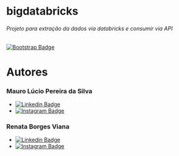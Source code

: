 # bigdatabricks
###### Projeto para extração da dados via databricks e consumir via API
[![Bootstrap Badge](https://img.shields.io/badge/Databricks-FF3621?style=for-the-badge&logo=Databricks&logoColor=white)](https://community.cloud.databricks.com/login.html)

# Autores
### Mauro Lúcio Pereira da Silva
- [![Linkedin Badge](https://img.shields.io/badge/-LinkedIn-blue?style=flat-square&labelColor=01579B&logo=Linkedin&logoColor=white&link=https://www.linkedin.com/in/mauro-lucio-pereira/)](https://www.linkedin.com/in/mauro-lucio-pereira/)
- [![Instagram Badge](https://img.shields.io/badge/Instagram-E4405F?style=flat-square&labelColor=CC0000&logo=instagram&logoColor=white)](https://www.instagram.com/luciospsilva/)

### Renata Borges Viana 
- [![Linkedin Badge](https://img.shields.io/badge/-LinkedIn-blue?style=flat-square&labelColor=01579B&logo=Linkedin&logoColor=white&link=https://www.linkedin.com/in/rebviana/)](https://www.linkedin.com/in/rebviana/)
- [![Instagram Badge](https://img.shields.io/badge/Instagram-E4405F?style=flat-square&labelColor=CC0000&logo=instagram&logoColor=white)](https://www.instagram.com/re.bviana/)

